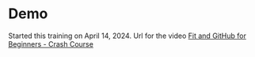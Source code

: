 # Demo 

Started this training on April 14, 2024.
Url for the video [Fit and GitHub for Beginners - Crash Course](https://www.youtube.com/watch?v=RGOj5yH7evk)
